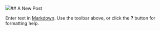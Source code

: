 ![]({{site.baseurl}}/https://4.bp.blogspot.com/-LiUj2vVuemY/WsZntzNCXuI/AAAAAAAAA2Q/4cZ-JZ5VfuUR5ZF8Hmop1NUM5-BvqBlvQCLcBGAs/s1600/18%2Bunicornio%2Bbloooggg%2B.jpg)## A New Post

Enter text in [Markdown](http://daringfireball.net/projects/markdown/). Use the toolbar above, or click the **?** button for formatting help.

